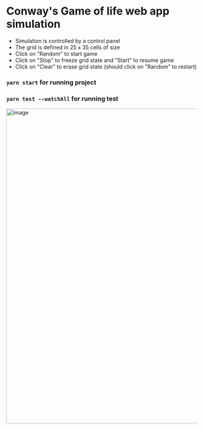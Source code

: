 # Conway's Game of life web app simulation

- Simulation is controlled by a control panel
- The grid is defined in 25 x 35 cells of size
- Click on "Random" to start game
- Click on "Stop" to freeze grid state and "Start" to resume game
- Click on "Clear" to erase grid state (should click on "Random" to restart)

### `yarn start` for running project

### `yarn test --watchAll` for running test

<img width="831" alt="image" src="https://github.com/jechaide-bds/gameoflife/assets/124721451/5f41547a-22b7-45f5-bec1-26c4547e3d47">

